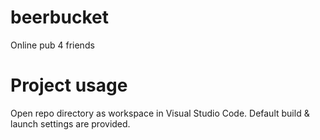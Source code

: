 # beerbucket
Online pub 4 friends

# Project usage
Open repo directory as workspace in Visual Studio Code. Default build & launch settings are provided. 
